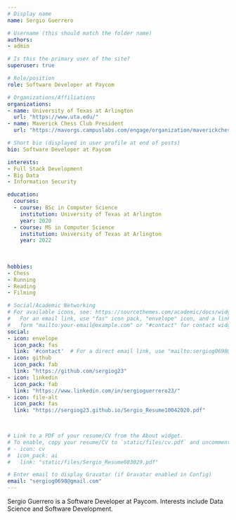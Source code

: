 ```yaml
---
# Display name
name: Sergio Guerrero 

# Username (this should match the folder name)
authors:
- admin

# Is this the primary user of the site?
superuser: true

# Role/position
role: Software Developer at Paycom

# Organizations/Affiliations
organizations:
- name: University of Texas at Arlington 
  url: "https://www.uta.edu/"
- name: Maverick Chess Club President 
  url: "https://mavorgs.campuslabs.com/engage/organization/maverickchessclub"

# Short bio (displayed in user profile at end of posts)
bio: Software Developer at Paycom

interests:
- Full Stack Development 
- Big Data
- Information Security 

education:
  courses:
  - course: BSc in Computer Science
    institution: University of Texas at Arlington
    year: 2020
  - course: MS in Computer Science
    institution: University of Texas at Arlington
    year: 2022
    
  
    
hobbies:
- Chess 
- Running 
- Reading
- Filming

# Social/Academic Networking
# For available icons, see: https://sourcethemes.com/academic/docs/widgets/#icons
#   For an email link, use "fas" icon pack, "envelope" icon, and a link in the
#   form "mailto:your-email@example.com" or "#contact" for contact widget.
social:
- icon: envelope
  icon_pack: fas
  link: '#contact'  # For a direct email link, use "mailto:sergiog0698@gmail.com".
- icon: github
  icon_pack: fab
  link: "https://github.com/sergiog23"
- icon: linkedin
  icon_pack: fab 
  link: "https://www.linkedin.com/in/sergioguerrero23/"
- icon: file-alt
  icon_pack: fas
  link: "https://sergiog23.github.io/Sergio_Resume10042020.pdf"

 

# Link to a PDF of your resume/CV from the About widget.
# To enable, copy your resume/CV to `static/files/cv.pdf` and uncomment the lines below.  
# - icon: cv
#  icon_pack: ai
#   link: "static/files/Sergio_Resume083029.pdf"

# Enter email to display Gravatar (if Gravatar enabled in Config)
email: "sergiog0698@gmail.com"
---
```

Sergio Guerrero is a Software Developer at Paycom. Interests include Data Science and Software Development. 
